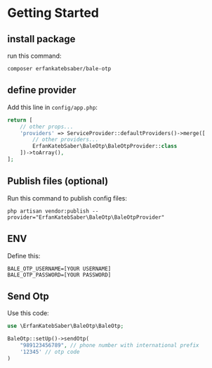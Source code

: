 # Getting Started
## install package
run this command:
```shell
composer erfankatebsaber/bale-otp
```

## define provider
Add this line in `config/app.php`:
```php
return [
    // other props...
    'providers' => ServiceProvider::defaultProviders()->merge([
        // other providers...
        ErfanKatebSaber\BaleOtp\BaleOtpProvider::class
    ])->toArray(),
];
```

## Publish files (optional)
Run this command to publish config files:
```shell
php artisan vendor:publish --provider="ErfanKatebSaber\BaleOtp\BaleOtpProvider"
```

## ENV
Define this:
```dotenv
BALE_OTP_USERNAME=[YOUR USERNAME]
BALE_OTP_PASSWORD=[YOUR PASSWORD]

```

## Send Otp
Use this code:
```php
use \ErfanKatebSaber\BaleOtp\BaleOtp;

BaleOtp::setUp()->sendOtp(
    "989123456789", // phone number with international prefix
    '12345' // otp code
)
```
